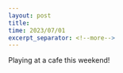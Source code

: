 ```yaml
---
layout: post
title: 
time: 2023/07/01
excerpt_separator: <!--more-->
---
```


Playing at a cafe this weekend!